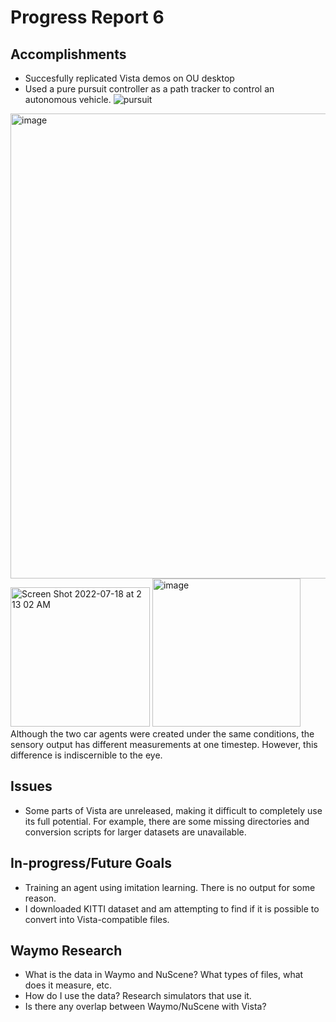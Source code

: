 # Progress Report 6
## Accomplishments
  * Succesfully replicated Vista demos on OU desktop
  * Used a pure pursuit controller as a path tracker to control an autonomous vehicle. 
  ![pursuit](https://user-images.githubusercontent.com/73855373/179454815-0b99cb0a-3318-404f-9b4e-8afae7b47631.png)
  <img width="744" alt="image" src="https://user-images.githubusercontent.com/73855373/179455428-d5b487a4-0a5b-40ac-b4d5-a03e339d09aa.png">
<img width="223" alt="Screen Shot 2022-07-18 at 2 13 02 AM" src="https://user-images.githubusercontent.com/73855373/179454957-1bde66d9-0852-48c6-ae55-2e4f7b6fa913.png">
<img width="237" alt="image" src="https://user-images.githubusercontent.com/73855373/179455848-eb6bfd5e-1255-4c3c-8638-81fe8d98a48c.png">
Although the two car agents were created under the same conditions, the sensory output has different measurements at one timestep. However, this difference is indiscernible to the eye.

## Issues
  * Some parts of Vista are unreleased, making it difficult to completely use its full potential. For example, there are some missing directories and conversion scripts for larger datasets are unavailable. 

## In-progress/Future Goals
  * Training an agent using imitation learning. There is no output for some reason. 
  * I downloaded KITTI dataset and am attempting to find if it is possible to convert into Vista-compatible files. 

## Waymo Research
  * What is the data in Waymo and NuScene? What types of files, what does it measure, etc.
  * How do I use the data? Research simulators that use it.
  * Is there any overlap between Waymo/NuScene with Vista?

